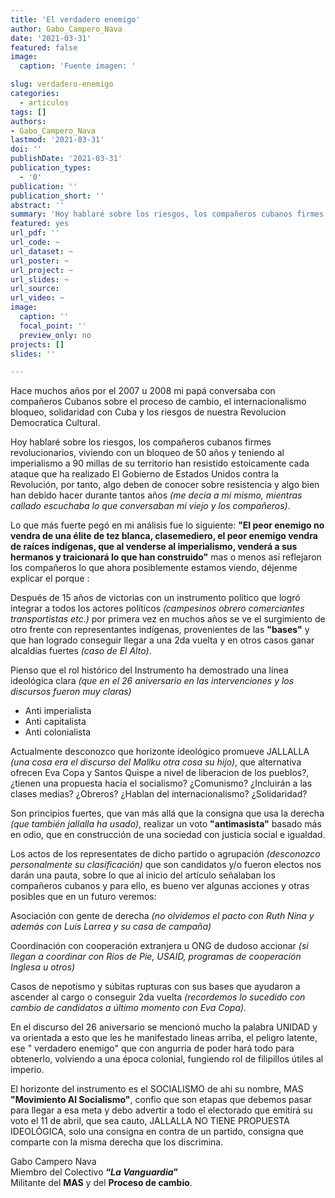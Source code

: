 ```yaml
---
title: 'El verdadero enemigo'
author: Gabo_Campero_Nava
date: '2021-03-31'
featured: false
image:
  caption: 'Fuente imagen: '

slug: verdadero-enemigo
categories:
  - articulos
tags: []
authors:
- Gabo_Campero_Nava
lastmod: '2021-03-31'
doi: ''
publishDate: '2021-03-31'
publication_types:
  - '0'
publication: ''
publication_short: ''
abstract: ''
summary: 'Hoy hablaré sobre los riesgos, los compañeros cubanos firmes revolucionarios, viviendo con un bloqueo de 50 años y teniendo al imperialismo a 90 millas de su territorio han resistido estoicamente'
featured: yes
url_pdf: ''
url_code: ~
url_dataset: ~
url_poster: ~
url_project: ~
url_slides: ~
url_source: 
url_video: ~
image:
  caption: ''
  focal_point: ''
  preview_only: no
projects: []
slides: ''

---
```


Hace muchos años por el 2007 u 2008 mi papá conversaba con compañeros Cubanos sobre el proceso de cambio, el internacionalismo bloqueo, solidaridad con Cuba y los riesgos de nuestra Revolucion Democratica Cultural.

Hoy hablaré sobre los riesgos, los compañeros cubanos firmes revolucionarios, viviendo con un bloqueo de 50 años y teniendo al imperialismo a 90 millas de su territorio han resistido estoicamente cada ataque que ha realizado El Gobierno de Estados Unidos contra la Revolución, por tanto, algo deben de conocer sobre resistencia y algo bien han debido hacer durante tantos años *(me decía a mi mismo, mientras callado escuchaba lo que conversaban mi viejo y los compañeros)*.

Lo que más fuerte pegó en mi análisis fue lo siguiente: **"El peor enemigo no vendra de una élite de tez blanca, clasemediero, el peor enemigo vendra de raíces indígenas, que al venderse al imperialismo, venderá a sus hermanos y traicionará lo que han construido"** mas o menos así reflejaron los compañeros lo que ahora posiblemente estamos viendo, déjenme explicar el porque : 

Después de 15 años de victorias con un instrumento político que logró integrar a todos los actores políticos *(campesinos obrero comerciantes transportistas etc.)* por primera vez en muchos años se ve el surgimiento de otro frente con representantes indígenas, provenientes de las **"bases"** y que han logrado conseguir llegar a una 2da vuelta y en otros casos ganar alcaldías fuertes *(caso de El Alto)*.

Pienso que el rol histórico del Instrumento ha demostrado una línea ideológica clara *(que en el 26 aniversario en las intervenciones y los discursos fueron muy claras)*

- Anti imperialista 
- Anti capitalista 
- Anti colonialista 

Actualmente desconozco que horizonte ideológico promueve JALLALLA *(una cosa era el discurso del Mallku otra cosa su hijo)*, que alternativa ofrecen Eva Copa y Santos Quispe a nivel de liberacion de los pueblos?, ¿tienen una propuesta hacia el socialismo? ¿Comunismo? ¿Incluirán a las clases medias? ¿Obreros? ¿Hablan del internacionalismo? ¿Solidaridad? 

Son principios fuertes, que van más allá que la consigna que usa la derecha *(que también jallalla ha usado)*, realizar un voto **"antimasista"** basado más en odio, que en construcción de una sociedad con justicia social e igualdad.

Los actos de los representates de dicho partido o agrupación *(desconozco personalmente su clasificación)* que son candidatos y/o fueron electos nos darán una pauta, sobre lo que al inicio del artículo señalaban los compañeros cubanos y para ello, es bueno ver algunas acciones y otras posibles que en un futuro veremos: 

Asociación con gente de derecha *(no olvidemos el pacto con Ruth Nina y además con Luis Larrea y su casa de campaña)*

Coordinación con cooperación extranjera u ONG de dudoso accionar *(si llegan a coordinar con Ríos de Pie, USAID, programas de cooperación Inglesa u otros)*

Casos de nepotismo y súbitas rupturas con sus bases que ayudaron a ascender al cargo o conseguir 2da vuelta *(recordemos lo sucedido con cambio de candidatos a último momento con Eva Copa)*.

En el discurso del 26 aniversario se mencionó mucho la palabra UNIDAD y va orientada a esto que les he manifestado lineas arriba, el peligro latente, ese " verdadero enemigo" que con angurria de poder hará todo para obtenerlo, volviendo a una época colonial, fungiendo rol de filipillos útiles al imperio.

El horizonte del instrumento es el SOCIALISMO de ahi su nombre, MAS **"Movimiento Al Socialismo"**, confio que son etapas que debemos pasar para llegar a esa meta y debo advertir a todo el electorado que emitirá su voto el 11 de abril, que sea cauto, JALLALLA NO TIENE PROPUESTA IDEOLÓGICA, solo una consigna en contra de un partido, consigna que comparte con la misma derecha que los discrimina.

Gabo Campero Nava<br>
Miembro del Colectivo **“*La Vanguardia*”**<br>
Militante del **MAS** y del **Proceso de cambio**.<br>
